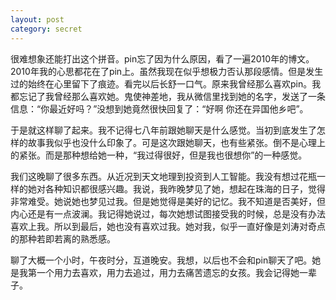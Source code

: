 ```yaml
---
layout: post
category: secret
---
```


很难想象还能打出这个拼音。pin忘了因为什么原因，看了一遍2010年的博文。2010年我的心思都花在了pin上。虽然我现在似乎想极力否认那段感情。但是发生过的始终在心里留下了痕迹。看完以后长舒一口气。原来我曾经那么喜欢pin。我都忘记了我曾经那么喜欢她。鬼使神差地，我从微信里找到她的名字，发送了一条信息：“你最近好吗？”没想到她竟然很快回复了：“好啊 你还在异国他乡吧”。

于是就这样聊了起来。我不记得七八年前跟她聊天是什么感觉。当初到底发生了怎样的故事我似乎也没什么印象了。可是这次跟她聊天，也有些紧张。倒不是心理上的紧张。而是那种想给她一种，“我过得很好，但是我也很想你”的一种感觉。

我们这晚聊了很多东西。从近况到天文地理到投资到人工智能。我没有想过花瓶一样的她对各种知识都很感兴趣。我说，我昨晚梦见了她，想起在珠海的日子，觉得非常难受。她说她也梦见过我。但是她觉得是美好的记忆。我不知道是否美好，但内心还是有一点波澜。我记得她说过，每次她想试图接受我的时候，总是没有办法喜欢上我。所以到最后，她也没有喜欢过我。她对我，似乎一直好像是刘涛对奇点的那种若即若离的熟悉感。

聊了大概一个小时，午夜时分，互道晚安。我想，以后也不会和pin聊天了吧。她是我第一个用力去喜欢，用力去追过，用力去痛苦遗忘的女孩。我会记得她一辈子。